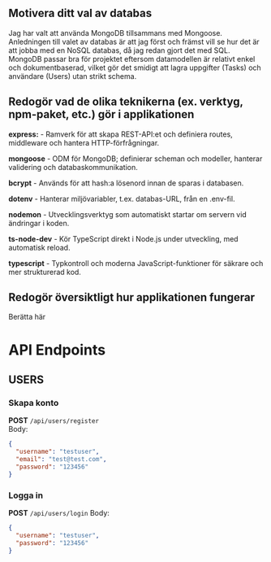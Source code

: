 Motivera ditt val av databas
---

Jag har valt att använda MongoDB tillsammans med Mongoose. Anledningen till valet av databas är att jag först och främst vill se hur det är att jobba med en NoSQL databas, då jag redan gjort det med SQL. MongoDB passar bra för projektet eftersom datamodellen är relativt enkel och dokumentbaserad, vilket gör det smidigt att lagra uppgifter (Tasks) och användare (Users) utan strikt schema.


Redogör vad de olika teknikerna (ex. verktyg, npm-paket, etc.) gör i applikationen
---

**express:** - Ramverk för att skapa REST-API:et och definiera routes, middleware och hantera HTTP-förfrågningar.

**mongoose** -	ODM för MongoDB; definierar scheman och modeller, hanterar validering och databaskommunikation.

**bcrypt** -	Används för att hash:a lösenord innan de sparas i databasen.

**dotenv** -	Hanterar miljövariabler, t.ex. databas-URL, från en .env-fil.

**nodemon** - 	Utvecklingsverktyg som automatiskt startar om servern vid ändringar i koden.

**ts-node-dev** -	Kör TypeScript direkt i Node.js under utveckling, med automatisk reload.

**typescript** -	Typkontroll och moderna JavaScript-funktioner för säkrare och mer strukturerad kod.



Redogör översiktligt hur applikationen fungerar
---

Berätta här

# API Endpoints

## USERS

### Skapa konto
**POST** `/api/users/register`  
Body:
```json
{
  "username": "testuser",
  "email": "test@test.com",
  "password": "123456"
}
```

### Logga in
**POST** `/api/users/login`
Body:
```json
{
  "username": "testuser",
  "password": "123456"
}